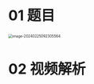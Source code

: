 # 01 题目

<img src="https://cvp.oss-cn-shanghai.aliyuncs.com/picgo/202402250923627.png" alt="image-20240225092305564" style="zoom:50%;" />



# 02 视频解析

